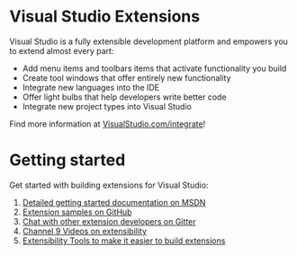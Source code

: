 # Visual Studio Extensions

Visual Studio is a fully extensible development platform and  empowers you to extend almost every part:

* Add menu items and toolbars items that activate functionality you build
* Create tool windows that offer entirely new functionality
* Integrate new languages into the IDE
* Offer light bulbs that help developers write better code
* Integrate new project types into Visual Studio
 
Find more information at [VisualStudio.com/integrate](http://aka.ms/g7pc6c)!

# Getting started

Get started with building extensions for Visual Studio:

1. [Detailed getting started documentation on MSDN](http://aka.ms/xl6mz9)
2. [Extension samples on GitHub](http://aka.ms/j11bl6)
3. [Chat with other extension developers on Gitter](http://aka.ms/n5irj8)
4. [Channel 9 Videos on extensibility](http://aka.ms/e5tc28)
5. [Extensibility Tools to make it easier to build extensions](http://aka.ms/lcgbsr) 








